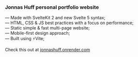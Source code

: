### Jonnas Huff personal portfolio website

— Made with SvelteKit 2 and new Svelte 5 syntax;  
— HTML, CSS & JS best practices with a focus on performance;  
— Static simple & fast multi-page website;  
— Mobile-first design approach;  
— Built using ⚡Vite;  
  
Check this out at [jonnashuff.onrender.com](https://jonnashuff.onrender.com/)